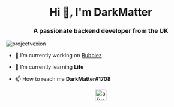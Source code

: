 <h1 align="center">Hi 👋, I'm DarkMatter</h1>
<h3 align="center">A passionate backend developer from the UK</h3>

<p align="left"> <img src="https://komarev.com/ghpvc/?username=projectvexion" alt="projectvexion" /> </p>

- 🔭 I’m currently working on [Bubblez](https://bubblez.app/home)

- 🌱 I’m currently learning **Life**

- 📫 How to reach me **DarkMatter#1708**

<p align="center">
<a href="https://twitter.com/afuxy_" target="blank"><img align="center" src="https://cdn.jsdelivr.net/npm/simple-icons@3.0.1/icons/twitter.svg" alt="afuxy_" height="30" width="30" /></a>
</p>
